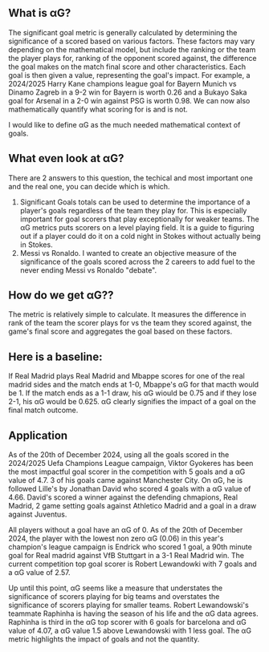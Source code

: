 
## What is αG?

The significant goal metric is generally calculated by determining the significance of a scored based on various factors. These factors may vary depending on the mathematical model, but include the ranking or the team the player plays for, ranking of the opponent scored against, the difference the goal makes on the match final score and other characteristics. Each goal is then given a value, representing the goal's impact. For example, a 2024/2025 Harry Kane champions league goal for Bayern Munich vs Dinamo Zagreb in a 9-2 win for Bayern is worth 0.26 and a Bukayo Saka goal for Arsenal in a 2-0 win against PSG is worth 0.98. We can now also mathematically quantify what scoring for is and is not.

I would like to define αG as the much needed mathematical context of goals. 

## What even look at αG?

There are 2 answers to this question, the techical and most important one and the real one, you can decide which is which.
1. Significant Goals totals can be used to determine the importance of a player's goals regardless of the team they play for. This is especially important for goal scorers that play exceptionally for weaker teams. The αG metrics puts scorers on a level playing field. It is a guide to figuring out if a player could do it on a cold night in Stokes without actually being in Stokes.
2. Messi vs Ronaldo. I wanted to create an objective measure of the significance of the goals scored across the 2 careers to add fuel to the never ending Messi vs Ronaldo "debate".  

## How do we get αG??

The metric is relatively simple to calculate. It measures the difference in rank of the team the scorer plays for vs the team they scored against, the game's final score and aggregates the goal based on these factors.

## Here is a baseline: 

If Real Madrid plays Real Madrid and Mbappe scores for one of the real madrid sides and the match ends at 1-0, Mbappe's αG for that macth would be 1. If the match ends as a 1-1 draw, his αG wiould be 0.75 and if they lose 2-1, his αG would be 0.625. αG clearly signifies the impact of a goal on the final match outcome.

## Application

As of the 20th of December 2024, using all the goals scored in the 2024/2025 Uefa Champions League campaign, Viktor Gyokeres has been the most impactful goal scorer in the competition with 5 goals and a αG value of 4.7. 3 of his goals came against Manchester City. On αG, he is followed Lille's by Jonathan David who scored 4 goals with a αG value of 4.66. David's scored a winner against the defending chmapions, Real Madrid, 2 game setting goals against Athletico Madrid and a goal in a draw against Juventus. 

All players without a goal have an αG of 0. As of the 20th of December 2024, the player with the lowest non zero αG (0.06) in this year's champion's league campaign is Endrick who scored 1 goal, a 90th minute goal for Real madrid against VfB Stuttgart in a 3-1 Real Madrid win. The current competition top goal scorer is Robert Lewandowki with 7 goals and a αG value of 2.57. 

Up until this point, αG seems like a measure that understates the significance of scorers playing for big teams and overstates the significance of scorers playing for smaller teams. Robert Lewandowski's teammate Raphinha is having the season of his life and the αG data agrees. Raphinha is third in the αG top scorer with 6 goals for barcelona and αG value of 4.07, a αG value 1.5 above Lewandowski with 1 less goal. The αG metric highlights the impact of goals and not the quantity.  


